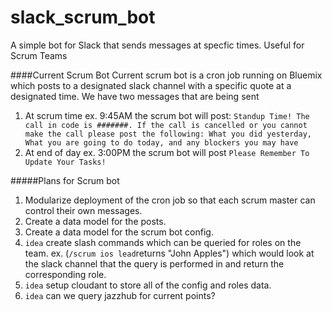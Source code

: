 # slack_scrum_bot
A simple bot for Slack that sends messages at specfic times. Useful for Scrum Teams

####Current Scrum Bot
Current scrum bot is a cron job running on Bluemix which posts to a designated slack channel with a specific quote at a designated time. We have two messages that are being sent

1. At scrum time ex. 9:45AM the scrum bot will post: ``Standup Time! The call in code is #######. If the call is cancelled or you cannot make the call please post the following: What you did yesterday, What you are going to do today, and any blockers you may have``
2. At end of day ex. 3:00PM the scrum bot will post ``Please Remember To Update Your Tasks!``

#####Plans for Scrum bot
1. Modularize deployment of the cron job so that each scrum master can control their own messages.
2. Create a data model for the posts.
3. Create a data model for the scrum bot config.
4. `idea` create slash commands which can be queried for roles on the team. ex. (`/scrum ios lead`returns "John Apples") which would look at the slack channel that the query is performed in and return the corresponding role.
5. `idea` setup cloudant to store all of the config and roles data.
6. `idea` can we query jazzhub for current points?
